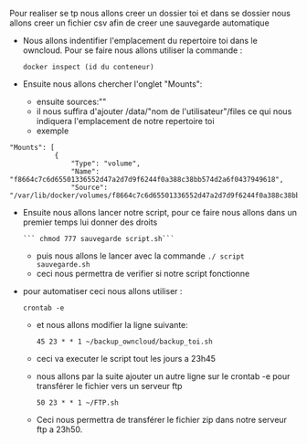 

Pour realiser se tp nous allons creer un dossier toi et dans se dossier nous allons creer un fichier csv afin de creer une sauvegarde automatique 

* Nous allons indentifier l'emplacement du repertoire toi dans le owncloud.
Pour se faire nous allons utiliser la commande :

  ```docker inspect (id du conteneur)``` 

* Ensuite nous allons chercher l'onglet "Mounts": 
	* ensuite sources:""
    * il nous suffira d'ajouter /data/"nom de l'utilisateur"/files ce qui nous indiquera l'emplacement de notre repertoire toi 
    * exemple
 ``` 
 "Mounts": [
            {
                "Type": "volume",
                "Name": "f8664c7c6d65501336552d47a2d7d9f6244f0a388c38bb574d2a6f0437949618",
                "Source": "/var/lib/docker/volumes/f8664c7c6d65501336552d47a2d7d9f6244f0a388c38bb574d2a6f0437949618/_data",
```
                
* Ensuite nous allons lancer notre script, pour ce faire nous allons dans un premier temps lui donner des droits 

      ``` chmod 777 sauvegarde script.sh```
  
    * puis nous allons le lancer avec la commande
      ``` ./ script sauvegarde.sh ```
    * ceci nous permettra de verifier si notre script fonctionne 
 
* pour automatiser ceci nous allons utiliser : 

	```crontab -e ```
    * et nous allons modifier la ligne suivante:
    
      ``` 45 23 * * 1 ~/backup_owncloud/backup_toi.sh ```
    
    * ceci va executer le script tout les jours a 23h45
 
    * nous allons par la suite ajouter un autre ligne sur le crontab -e pour transférer le fichier vers un serveur ftp
 
      ``` 50 23 * * 1 ~/FTP.sh ```
    * Ceci nous permettra de transférer le fichier zip dans notre serveur ftp a 23h50.
    
    

